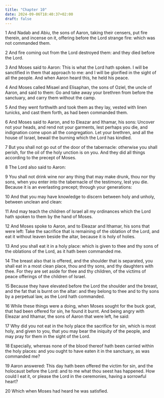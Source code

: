 ```yaml
---
title: "Chapter 10"
date: 2024-09-06T18:40:37+02:00
draft: false
---
```




1 And Nadab and Abiu, the sons of Aaron, taking their censers, put fire therein, and incense on it, offering before the Lord strange fire: which was not commanded them.

2 And fire coming out from the Lord destroyed them: and they died before the Lord.

3 And Moses said to Aaron: This is what the Lord hath spoken. I will be sanctified in them that approach to me: and I will be glorified in the sight of all the people. And when Aaron heard this, he held his peace.

4 And Moses called Misael and Elisaphan, the sons of Oziel, the uncle of Aaron, and said to them: Go and take away your brethren from before the sanctuary, and carry them without the camp.

5 And they went forthwith and took them as they lay, vested with linen tunicks, and cast them forth, as had been commanded them.

6 And Moses said to Aaron, and to Eleazar and Ithamar, his sons: Uncover not your heads, and rend not your garments, lest perhaps you die, and indignation come upon all the congregation. Let your brethren, and all the house of Israel, bewail the burning which the Lord has kindled.

7 But you shall not go out of the door of the tabernacle: otherwise you shall perish, for the oil of the holy unction is on you. And they did all things according to the precept of Moses.

8 The Lord also said to Aaron:

9 You shall not drink wine nor any thing that may make drunk, thou nor thy sons, when you enter into the tabernacle of the testimony, lest you die. Because it is an everlasting precept; through your generations:

10 And that you may have knowledge to discern between holy and unholy, between unclean and clean:

11 And may teach the children of Israel all my ordinances which the Lord hath spoken to them by the hand of Moses.

12 And Moses spoke to Aaron, and to Eleazar and Ithamar, his sons that were left: Take the sacrifice that is remaining of the oblation of the Lord, and eat it without leaven beside the altar, because it is holy of holies.

13 And you shall eat it in a holy place: which is given to thee and thy sons of the oblations of the Lord, as it hath been commanded me.

14 The breast also that is offered, and the shoulder that is separated, you shall eat in a most clean place, thou and thy sons, and thy daughters with thee. For they are set aside for thee and thy children, of the victims of peace offerings of the children of Israel.

15 Because they have elevated before the Lord the shoulder and the breast, and the fat that is burnt on the altar: and they belong to thee and to thy sons by a perpetual law, as the Lord hath commanded.

16 While these things were a doing, when Moses sought for the buck goat, that had been offered for sin, he found it burnt. And being angry with Eleazar and Ithamar, the sons of Aaron that were left, he said:

17 Why did you not eat in the holy place the sacrifice for sin, which is most holy, and given to you, that you may bear the iniquity of the people, and may pray for them in the sight of the Lord.

18 Especially, whereas none of the blood thereof hath been carried within the holy places: and you ought to have eaten it in the sanctuary, as was commanded me?

19 Aaron answered: This day hath been offered the victim for sin, and the holocaust before the Lord: and to me what thou seest has happened. How could I eat it, or please the Lord in the ceremonies, having a sorrowful heart?

20 Which when Moses had heard he was satisfied.

